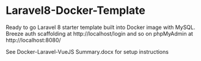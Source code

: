 # Laravel8-Docker-Template
Ready to go Laravel 8 starter template built into Docker image with MySQL. 
Breeze auth scaffolding at http://localhost/login and so on
phpMyAdmin at http://localhost:8080/

See Docker-Laravel-VueJS Summary.docx for setup instructions
